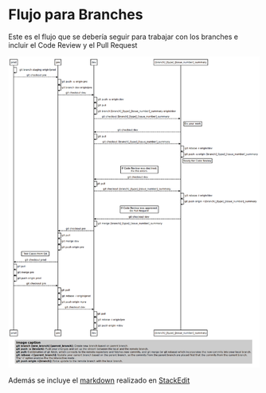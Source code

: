 # Flujo para Branches

Este es el flujo que se debería seguir para trabajar con los branches e incluir el Code Review y el Pull Request

[![Flujo para Branches](/images/flow_for_branches.png)](https://raw.githubusercontent.com/lavaldi/flujo-para-branches/master/images/flow_for_branches.png)

Además se incluye el [markdown](https://raw.githubusercontent.com/lavaldi/flujo-para-branches/master/StackEditMarkDown.md) realizado en [StackEdit](https://stackedit.io/editor)
